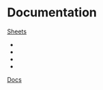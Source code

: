 <h1>Documentation</h1>

[Sheets](https://docs.google.com/spreadsheets/d/11PMz_7wLAyyzmfU4BbbwjtkwqQ-Qr-PtrhqpXjWnhew/edit?gid=1170080031#gid=1170080031)
<br>

-
-
-
-

[Docs](https://docs.google.com/document/d/1Z4X95YlCsDZuCFGNxwAMSGqgGXIRIPvX7bvVUGdAhW0/edit?tab=t.zfewleqmu2gs#heading=h.hy8tb6ej4kq2)




